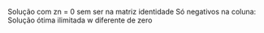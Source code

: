Solução com zn = 0 sem ser na matriz identidade 
Só negativos na coluna: Solução ótima ilimitada
w diferente de zero
